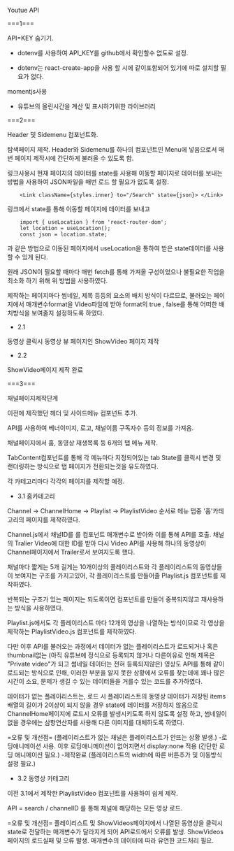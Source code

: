 Youtue API

===1===

API=KEY 숨기기.

- dotenv를 사용하여 API_KEY를 github에서 확인할수 없도로 설정.

- dotenv는 react-create-app을 사용 할 시에 같이포함되어 있기에 따로 설치할 필요가 없다.

momentjs사용

- 유튜브의 올린시간을 계산 및 표시하기위한 라이브러리

===2===

Header 및 Sidemenu 컴포넌트화.

탐색페이지 제작. Header와 Sidemenu를 하나의 컴포넌트인 Menu에 넣음으로서 매번 페이지 제작시에 간단하게 불러올 수 있도록 함.

링크사용시 현재 페이지의 데이터를 state를 사용해 이동할 페이지로 데이터를 보내는 방법을 사용하여 JSON파일을 매번 로드 할 필요가 없도록 설정.

        <Link className={styles.inner} to="/Search" state={json}> </Link>

링크에서 state를 통해 이동할 페이지에 데이터를 보내고

        import { useLocation } from 'react-router-dom';
        let location = useLocation();
        const json = location.state;

과 같은 방법으로 이동된 페이지에서 useLocation을 통하여 받은 state데이터를 사용할 수 있게 된다.

원래 JSON이 필요할 때마다 매번 fetch를 통해 가져올 구성이었으나 불필요한 작업을 최소화 하기 위해 위 방법을 사용하였다.

제작하는 페이지마다 썸네일, 제목 등등의 요소의 배치 방식이 다르므로, 불러오는 페이지에서 매개변수format을 VIdeo파일에 받아 format의 true , false를 통해 어떠한 배치방식을 보여줄지 설정하도록 하였다.

- 2.1

동영상 클릭시 동영상 뷰 페이지인 ShowVideo 페이지 제작

- 2.2

ShowVideo페이지 제작 완료

===3===

채널페이지제작단계

이전에 제작했던 헤더 및 사이드메뉴 컴포넌트 추가.

API를 사용하여 베너이미지, 로고, 채널이름 구독자수 등의 정보를 가져옴.

채널페이지에서 홈, 동영상 재생목록 등 6개의 탭 메뉴 제작.

TabContent컴포넌트를 통해 각 메뉴마다 지정되어있는 tab State를 클릭시 변경 및 랜더링하는 방식으로 탭 페이지가 전환되는것을 유도하였다.

각 카테고리마다 각각의 페이지를 제작할 예정.

- 3.1 홈카테고리

Channel -> ChannelHome -> Playlist -> PlaylistVideo 순서로 메뉴 탭중 '홈'카테고리의 페이지를 제작하였다.

Channel.js에서 채널ID를 <Link/>를 컴포넌트 매개변수로 받아와 이를 통해 API를 호출. 채널의 Tralier Video에 대한 ID를 받아 다시 Video API를 사용해 하나의 동영상이 Channel페이지에서 Trailer로서 보여지도록 했다.

채널마다 짧게는 5개 길게는 10개이상의 플레이리스트와 각 플레이리스트의 동영상들이 보여지는 구조를 가지고있어, 각 플레이리스트를 만들어줄 Playlist.js 컴포넌트를 제작하였다.

반복되는 구조가 있는 페이지는 되도록이면 컴포넌트를 만들어 중복되지않고 재사용하는 방식을 사용하였다.

Playlist.js에서도 각 플레이리스트 마다 12개의 영상을 나열하는 방식이므로 각 영상을 제작하는 PlaylistVideo.js 컴포넌트를 제작하였다.

다만 이후 API를 불러오는 과정에서 데이터가 없는 플레이리스트가 로드되거나 혹은 thumbnail없는 (아직 유튜브에 정식으로 등록되지 않거나 다른이유로 인해 제목은 "Private video"가 되고 썸네일 데이터는 전혀 등록되지않은) 영상도 API를 통해 같이 로드되는 방식으로 인해, 이러한 부분을 알지 못한 상황에서 오류를 찾는데에 꽤나 많은 시간이 소요, 문제가 생길 수 있는 데이터들을 거를수 있는 코드를 추가하였다.

데이터가 없는 플레이리스트는, 로드 시 플레이리스트의 동영상 데이터가 저장된 items배열의 길이가 2이상이 되지 않을 경우 state에 데이터를 저장하지 않음으로 ChannelHome페이지에 로드시 오류를 발생시키도록 하지 않도록 설정 하고, 썸네일이 없을 경우에는 삼항연산자를 사용해 다른 이미지를 대체하도록 하였다.

=오류 및 개선점=
(플레이리스트가 없는 채널은 플레이리스트가 안뜨는 상황 발생.) -로딩애니메이션 사용. 이후 로딩애니메이션이 없어지면서 display:none 적용
(간단한 로딩 애니메이션 필요.) -제작완료
(플레이리스트의 width에 따른 버튼추가 및 이동방식 설정 필요.)

- 3.2 동영상 카테고리

이전 3.1에서 제작한 PlaylistVideo 컴포넌트를 사용하여 쉽게 제작.

API = search / channelID 를 통해 채널에 해당하는 모든 영상 로드.

=오류 및 개선점=
플레이리스트 및 ShowVideos페이지에서 나열된 동영상을 클릭시 state로 전달하는 매개변수가 달라지게 되어 API로드에서 오류를 발생. ShowVideos 페이지의 로드실패 및 오류 발생. 매개변수의 데이터에 따라 유연한 코드처리 필요.
